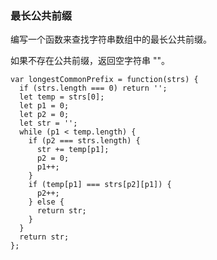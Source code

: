 <!--
 * @Author: 月魂
 * @Date: 2021-01-26 20:15:00
 * @LastEditTime: 2021-01-26 20:15:27
 * @LastEditors: 月魂
 * @Description: 
 * @FilePath: \leetcode-per-day\day20.md
-->

### 最长公共前缀

编写一个函数来查找字符串数组中的最长公共前缀。

如果不存在公共前缀，返回空字符串 ""。

```
var longestCommonPrefix = function(strs) {
  if (strs.length === 0) return '';
  let temp = strs[0];
  let p1 = 0;
  let p2 = 0;
  let str = '';
  while (p1 < temp.length) {
    if (p2 === strs.length) {
      str += temp[p1];
      p2 = 0;
      p1++;
    }
    if (temp[p1] === strs[p2][p1]) {
      p2++;
    } else {
      return str;
    }
  }
  return str;
};
```
